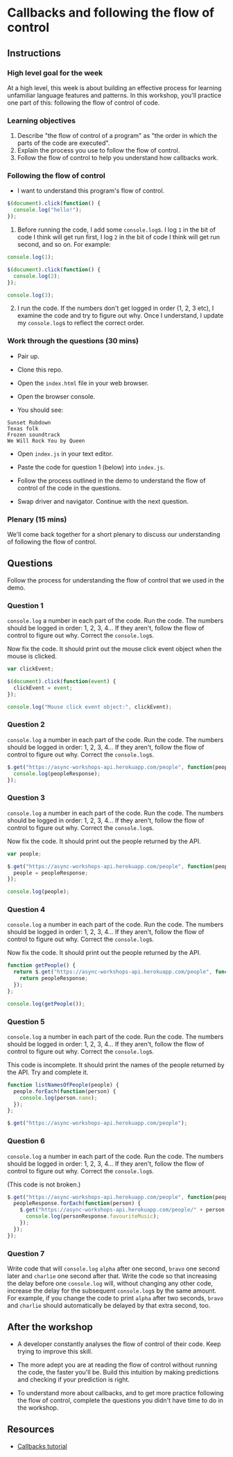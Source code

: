 # Callbacks and following the flow of control

## Instructions

### High level goal for the week

At a high level, this week is about building an effective process for learning unfamiliar language features and patterns.  In this workshop, you'll practice one part of this: following the flow of control of code.

### Learning objectives

1. Describe "the flow of control of a program" as "the order in which the parts of the code are executed".
2. Explain the process you use to follow the flow of control.
3. Follow the flow of control to help you understand how callbacks work.

### Following the flow of control

* I want to understand this program's flow of control.

```js
$(document).click(function() {
  console.log("hello!");
});
```

1. Before running the code, I add some `console.log`s.  I log `1` in the bit of code I think will get run first, I log `2` in the bit of code I think will get run second, and so on. For example:

```js
console.log(1);

$(document).click(function() {
  console.log(2);
});

console.log(3);
```

2. I run the code.  If the numbers don't get logged in order (1, 2, 3 etc), I examine the code and try to figure out why.  Once I understand, I update my `console.log`s to reflect the correct order.

### Work through the questions (30 mins)

* Pair up.

* Clone this repo.

* Open the `index.html` file in your web browser.

* Open the browser console.

* You should see:

```
Sunset Rubdown
Texas folk
Frozen soundtrack
We Will Rock You by Queen
```

* Open `index.js` in your text editor.

* Paste the code for question 1 (below) into `index.js`.

* Follow the process outlined in the demo to understand the flow of control of the code in the questions.

* Swap driver and navigator.  Continue with the next question.

### Plenary (15 mins)

We'll come back together for a short plenary to discuss our understanding of following the flow of control.

## Questions

Follow the process for understanding the flow of control that we used in the demo.

### Question 1

`console.log` a number in each part of the code.  Run the code.  The numbers should be logged in order: 1, 2, 3, 4... If they aren't, follow the flow of control to figure out why.  Correct the `console.log`s.

Now fix the code.  It should print out the mouse click event object when the mouse is clicked.

```js
var clickEvent;

$(document).click(function(event) {
  clickEvent = event;
});

console.log("Mouse click event object:", clickEvent);
```

### Question 2

`console.log` a number in each part of the code.  Run the code.  The numbers should be logged in order: 1, 2, 3, 4... If they aren't, follow the flow of control to figure out why.  Correct the `console.log`s.

```js
$.get("https://async-workshops-api.herokuapp.com/people", function(peopleResponse) {
  console.log(peopleResponse);
});
```

### Question 3

`console.log` a number in each part of the code.  Run the code.  The numbers should be logged in order: 1, 2, 3, 4... If they aren't, follow the flow of control to figure out why.  Correct the `console.log`s.

Now fix the code.  It should print out the people returned by the API.

```js
var people;

$.get("https://async-workshops-api.herokuapp.com/people", function(peopleResponse) {
  people = peopleResponse;
});

console.log(people);
```

### Question 4

`console.log` a number in each part of the code.  Run the code.  The numbers should be logged in order: 1, 2, 3, 4... If they aren't, follow the flow of control to figure out why.  Correct the `console.log`s.

Now fix the code.  It should print out the people returned by the API.

```js
function getPeople() {
  return $.get("https://async-workshops-api.herokuapp.com/people", function(peopleResponse) {
    return peopleResponse;
  });
};

console.log(getPeople());
```

### Question 5

`console.log` a number in each part of the code.  Run the code.  The numbers should be logged in order: 1, 2, 3, 4... If they aren't, follow the flow of control to figure out why.  Correct the `console.log`s.

This code is incomplete.  It should print the names of the people returned by the API.  Try and complete it.

```js
function listNamesOfPeople(people) {
  people.forEach(function(person) {
    console.log(person.name);
  });
};

$.get("https://async-workshops-api.herokuapp.com/people");
```

### Question 6

`console.log` a number in each part of the code.  Run the code.  The numbers should be logged in order: 1, 2, 3, 4... If they aren't, follow the flow of control to figure out why.  Correct the `console.log`s.

(This code is not broken.)

```js
$.get("https://async-workshops-api.herokuapp.com/people", function(peopleResponse) {
  peopleResponse.forEach(function(person) {
    $.get("https://async-workshops-api.herokuapp.com/people/" + person.id, function(personResponse) {
      console.log(personResponse.favouriteMusic);
    });
  });
});
```

### Question 7

Write code that will `console.log` `alpha` after one second, `bravo` one second later and `charlie` one second after that.  Write the code so that increasing the delay before one `console.log` will, without changing any other code, increase the delay for the subsequent `console.log`s by the same amount. For example, if you change the code to print `alpha` after two seconds, `bravo` and `charlie` should automatically be delayed by that extra second, too.

## After the workshop

* A developer constantly analyses the flow of control of their code.  Keep trying to improve this skill.

* The more adept you are at reading the flow of control without running the code, the faster you'll be.  Build this intuition by making predictions and checking if your prediction is right.

* To understand more about callbacks, and to get more practice following the flow of control, complete the questions you didn't have time to do in the workshop.

## Resources

* [Callbacks tutorial](http://javascriptissexy.com/understand-javascript-callback-functions-and-use-them/)
